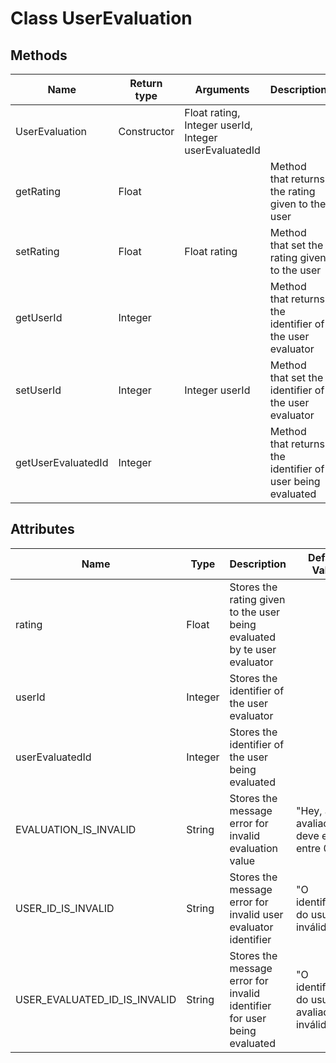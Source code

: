 # Class  UserEvaluation

## Methods

| Name                        | Return type      | Arguments                                                              | Description                                                |
| --------------------------- | ---------------- | ---------------------------------------------------------------------- |----------------------------------------------------------- |
| UserEvaluation              | Constructor      | Float rating, Integer userId, Integer userEvaluatedId                  |                                                            |
| getRating                   | Float            |                                                                        | Method that returns the rating given to the user           |
| setRating                   | Float            | Float rating                                                           | Method that set the rating given to the user               |
| getUserId                   | Integer          |                                                                        | Method that returns the identifier of the user evaluator   |
| setUserId                   | Integer          | Integer userId                                                         | Method that set the identifier of the user evaluator       |
| getUserEvaluatedId          | Integer          |                                                                        | Method that returns the identifier of user being evaluated |

## Attributes

| Name                        | Type             | Description                                                                 | Default Value                                                            |
| --------------------------- | ---------------- | --------------------------------------------------------------------------- | ------------------------------------------------------------------------ |
| rating                      | Float            | Stores the rating given to the user being evaluated by te user evaluator    |                                                                          |
| userId                      | Integer          | Stores the identifier of the user evaluator                                 |                                                                          |
| userEvaluatedId             | Integer          | Stores the identifier of the user being evaluated                           |                                                                          |
| EVALUATION_IS_INVALID       | String           | Stores the message error for invalid evaluation value                       | "Hey, a avaliação deve estar entre 0 e 5"                                |
| USER_ID_IS_INVALID          | String           | Stores the message error for invalid user evaluator identifier              | "O identificador do usuário é inválido"                                  |
| USER_EVALUATED_ID_IS_INVALID| String           | Stores the message error for invalid identifier for user being evaluated    | "O identificador do usuário avaliado é inválido"                         |
 

